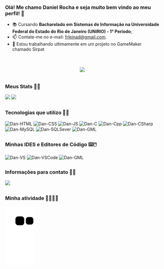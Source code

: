 ### Olá! Me chamo Daniel Rocha e seja muito bem vindo ao meu perfil! 👋

- 📚 Cursando **Bacharelado em Sistemas de Informação na Universidade Federal do Estado do Rio de Janeiro (UNIRIO) - 1° Período**;
- 📫 Contate-me no e-mail: frleinad@gmail.com.
- 🔭 Estou trabalhando ultimamente em um projeto no GameMaker chamado Sirpat

<h1 align="center">
    <img src="Sirpat.gif" style="display: inline; text-align: center;">
</h1>

##
### Meus Stats 🤖📃
<div align-items="center" justify-content="center">
    <img height="150em" src="https://github-readme-stats.vercel.app/api?username=HeroNinjaDan&theme=tokyonight">
    <img height="150em" src="https://github-readme-stats.vercel.app/api/top-langs/?username=HeroNinjaDan&layout=compact&theme=tokyonight">
  </div>

##
### Tecnologias que utilizo 👨‍💻
<div style="display: inline_block">
  <img align="center" alt="Dan-HTML" height="30" width="40" src="https://cdn.jsdelivr.net/gh/devicons/devicon/icons/html5/html5-plain.svg">
  <img align="center" alt="Dan-CSS" height="30" width="40" src="https://cdn.jsdelivr.net/gh/devicons/devicon/icons/css3/css3-plain.svg">
  <img align="center" alt="Dan-JS" height="30" width="40" src="https://cdn.jsdelivr.net/gh/devicons/devicon/icons/javascript/javascript-plain.svg">
  <img align="center" alt="Dan-C" height="30" width="40" src="https://cdn.jsdelivr.net/gh/devicons/devicon/icons/c/c-plain.svg" />
  <img align="center" alt="Dan-Cpp" height="30" width="40" src="https://cdn.jsdelivr.net/gh/devicons/devicon/icons/cplusplus/cplusplus-plain.svg" />
  <img align="center" alt="Dan-CSharp" height="30" width="40" src="https://cdn.jsdelivr.net/gh/devicons/devicon/icons/csharp/csharp-plain.svg">
  <img align="center" alt="Dan-MySQL" height="30" width="40" src="https://cdn.jsdelivr.net/gh/devicons/devicon/icons/mysql/mysql-plain.svg" />
  <img align="center" alt="Dan-SQLSever" height="30" width="40" src="https://cdn.jsdelivr.net/gh/devicons/devicon/icons/microsoftsqlserver/microsoftsqlserver-plain.svg" />
   <img align="center" alt="Dan-GML" height="30" width="40" src="https://www.filepicker.io/api/file/CFNm2o8yTMmrxIeIr0bm" />
</div>

##
### Minhas IDES e Editores de Código ⌨️🖱️
<div style="display: inline_block">
  <img align="center" alt="Dan-VS" height="30" width="40" src="https://cdn.jsdelivr.net/gh/devicons/devicon/icons/visualstudio/visualstudio-plain.svg">
  <img align="center" alt="Dan-VSCode" height="30" width="40" src="https://cdn.jsdelivr.net/gh/devicons/devicon/icons/vscode/vscode-original.svg">
  <img align="center" alt="Dan-GML" height="30" width="40" src="https://www.filepicker.io/api/file/CFNm2o8yTMmrxIeIr0bm" />
</div>

##
### Informações para contato 📧📨
<div>
  <a href="mailto:frleinad@gmail.com"><img src="https://img.shields.io/badge/Gmail-D14836?style=for-the-badge&logo=gmail&logoColor=white" target="_blank"></a>
</div>

##
### Minha atividade 🏃🏻‍♂️✅
![Snake animation](https://github.com/HeroNinjaDan/HeroNinjaDan/blob/output/github-contribution-grid-snake.svg)
